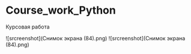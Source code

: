 # Course_work_Python
Курсовая работа

![srcreenshot](Снимок экрана (84).png)
![srcreenshot](Снимок экрана (84).png)
